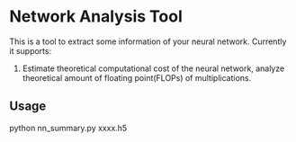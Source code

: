 # Network Analysis Tool
This is a tool to extract some information of your neural network. Currently it supports: 
1) Estimate theoretical computational cost of the neural network, analyze theoretical amount of floating point(FLOPs) of multiplications.


## Usage
python nn_summary.py xxxx.h5





